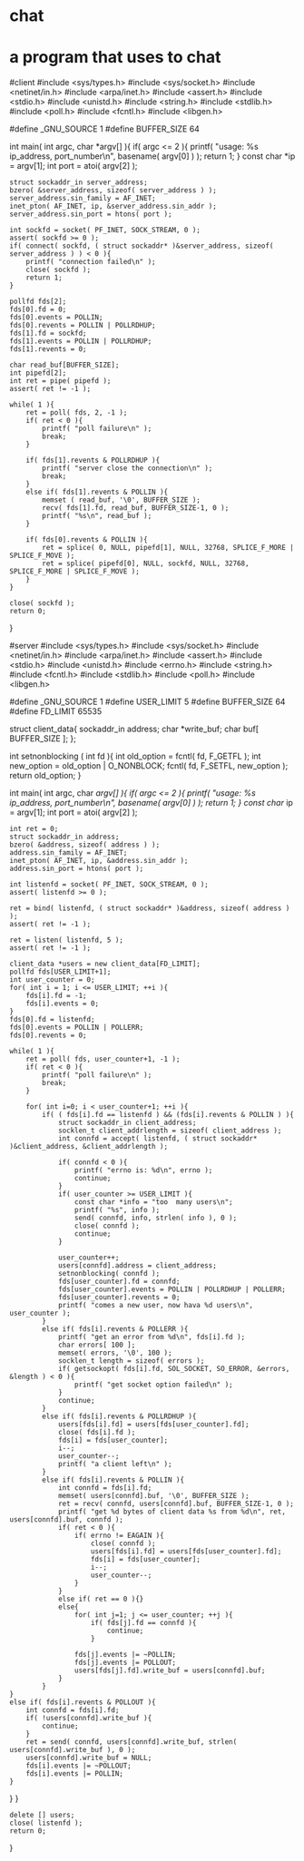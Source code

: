 # chat
# a program that uses to chat

#client
#include <sys/types.h>
#include <sys/socket.h>
#include <netinet/in.h>
#include <arpa/inet.h>
#include <assert.h>
#include <stdio.h>
#include <unistd.h>
#include <string.h>
#include <stdlib.h>
#include <poll.h>
#include <fcntl.h>
#include <libgen.h>

#define _GNU_SOURCE 1
#define BUFFER_SIZE 64

int main( int argc, char *argv[] ){
	if( argc <= 2 ){
		printf( "usage: %s ip_address, port_number\n", basename( argv[0] ) );
		return 1;
	}
	const char *ip = argv[1];
	int port = atoi( argv[2] );

	struct sockaddr_in server_address;
	bzero( &server_address, sizeof( server_address ) );
	server_address.sin_family = AF_INET;
	inet_pton( AF_INET, ip, &server_address.sin_addr );
	server_address.sin_port = htons( port );

	int sockfd = socket( PF_INET, SOCK_STREAM, 0 );
	assert( sockfd >= 0 );
	if( connect( sockfd, ( struct sockaddr* )&server_address, sizeof( server_address ) ) < 0 ){
		printf( "connection failed\n" );
		close( sockfd );
		return 1;
	}

	pollfd fds[2];
	fds[0].fd = 0;
	fds[0].events = POLLIN;
	fds[0].revents = POLLIN | POLLRDHUP;
	fds[1].fd = sockfd;
	fds[1].events = POLLIN | POLLRDHUP;
	fds[1].revents = 0;

	char read_buf[BUFFER_SIZE];
	int pipefd[2];
	int ret = pipe( pipefd );
	assert( ret != -1 );

	while( 1 ){
		ret = poll( fds, 2, -1 );
		if( ret < 0 ){
			printf( "poll failure\n" );
			break;
		}

		if( fds[1].revents & POLLRDHUP ){
			printf( "server close the connection\n" );
			break;
		}
		else if( fds[1].revents & POLLIN ){
			memset ( read_buf, '\0', BUFFER_SIZE );
			recv( fds[1].fd, read_buf, BUFFER_SIZE-1, 0 );
			printf( "%s\n", read_buf );
		}

		if( fds[0].revents & POLLIN ){
			ret = splice( 0, NULL, pipefd[1], NULL, 32768, SPLICE_F_MORE | SPLICE_F_MOVE );
			ret = splice( pipefd[0], NULL, sockfd, NULL, 32768, SPLICE_F_MORE | SPLICE_F_MOVE );
		}
	}

	close( sockfd );
	return 0;
}

#server
#include <sys/types.h> 
#include <sys/socket.h> 
#include <netinet/in.h>
#include <arpa/inet.h>
#include <assert.h>
#include <stdio.h>
#include <unistd.h>
#include <errno.h>
#include <string.h>
#include <fcntl.h>
#include <stdlib.h>
#include <poll.h>
#include <libgen.h>

#define _GNU_SOURCE 1
#define USER_LIMIT 5
#define BUFFER_SIZE 64
#define FD_LIMIT 65535

struct client_data{
	sockaddr_in address;
	char *write_buf;
	char buf[ BUFFER_SIZE ];
};

int setnonblocking ( int fd ){
	int old_option = fcntl( fd, F_GETFL );
	int new_option = old_option | O_NONBLOCK;
	fcntl( fd, F_SETFL, new_option );
	return old_option;
}

int main( int argc, char *argv[] ){
	if( argc <= 2 ){
		printf( "usage: %s ip_address, port_number\n", basename( argv[0] ) );
		return 1;
	}
	const char* ip = argv[1];
	int port = atoi( argv[2] );

	int ret = 0;
	struct sockaddr_in address;
	bzero( &address, sizeof( address ) );
	address.sin_family = AF_INET;
	inet_pton( AF_INET, ip, &address.sin_addr );
	address.sin_port = htons( port );

	int listenfd = socket( PF_INET, SOCK_STREAM, 0 );
	assert( listenfd >= 0 );
	
	ret = bind( listenfd, ( struct sockaddr* )&address, sizeof( address ) );
	assert( ret != -1 );

	ret = listen( listenfd, 5 );
	assert( ret != -1 );

	client_data *users = new client_data[FD_LIMIT];
	pollfd fds[USER_LIMIT+1];
	int user_counter = 0;
	for( int i = 1; i <= USER_LIMIT; ++i ){
		fds[i].fd = -1;
		fds[i].events = 0;
	}
	fds[0].fd = listenfd;
	fds[0].events = POLLIN | POLLERR;
	fds[0].revents = 0;
	
	while( 1 ){
		ret = poll( fds, user_counter+1, -1 );
		if( ret < 0 ){
			printf( "poll failure\n" );
			break;
		}

		for( int i=0; i < user_counter+1; ++i ){
			if( ( fds[i].fd == listenfd ) && (fds[i].revents & POLLIN ) ){
				struct sockaddr_in client_address;
				socklen_t client_addrlength = sizeof( client_address );
				int connfd = accept( listenfd, ( struct sockaddr* )&client_address, &client_addrlength );

				if( connfd < 0 ){
					printf( "errno is: %d\n", errno );
					continue;
				}
				if( user_counter >= USER_LIMIT ){
					const char *info = "too  many users\n";
					printf( "%s", info );
					send( connfd, info, strlen( info ), 0 );
					close( connfd );
					continue;
				}

				user_counter++;
				users[connfd].address = client_address;
				setnonblocking( connfd );
				fds[user_counter].fd = connfd;
				fds[user_counter].events = POLLIN | POLLRDHUP | POLLERR;
				fds[user_counter].revents = 0;
				printf( "comes a new user, now hava %d users\n", user_counter );
			}
			else if( fds[i].revents & POLLERR ){
				printf( "get an error from %d\n", fds[i].fd );
				char errors[ 100 ];
				memset( errors, '\0', 100 );
				socklen_t length = sizeof( errors );
				if( getsockopt( fds[i].fd, SOL_SOCKET, SO_ERROR, &errors, &length ) < 0 ){
					printf( "get socket option failed\n" );
				}
				continue;
			}
			else if( fds[i].revents & POLLRDHUP ){
				users[fds[i].fd] = users[fds[user_counter].fd];
				close( fds[i].fd );
				fds[i] = fds[user_counter];
				i--;
				user_counter--;
				printf( "a client left\n" );
			}
			else if( fds[i].revents & POLLIN ){
				int connfd = fds[i].fd;
				memset( users[connfd].buf, '\0', BUFFER_SIZE );
				ret = recv( connfd, users[connfd].buf, BUFFER_SIZE-1, 0 );
				printf( "get %d bytes of client data %s from %d\n", ret, users[connfd].buf, connfd );
				if( ret < 0 ){
					if( errno != EAGAIN ){
						close( connfd );
						users[fds[i].fd] = users[fds[user_counter].fd];
						fds[i] = fds[user_counter];
						i--;
						user_counter--;
					}
				}
				else if( ret == 0 ){}
				else{
					for( int j=1; j <= user_counter; ++j ){
						if( fds[j].fd == connfd ){
							continue;
						}
		
					fds[j].events |= ~POLLIN;
					fds[j].events |= POLLOUT;
					users[fds[j].fd].write_buf = users[connfd].buf;
				}
			}
	}
	else if( fds[i].revents & POLLOUT ){
		int connfd = fds[i].fd;
		if( !users[connfd].write_buf ){
			continue;
		}
		ret = send( connfd, users[connfd].write_buf, strlen( users[connfd].write_buf ), 0 );
		users[connfd].write_buf = NULL;
		fds[i].events |= ~POLLOUT;
		fds[i].events |= POLLIN;
	}
}
}

	delete [] users;
	close( listenfd );
	return 0;
}
	
